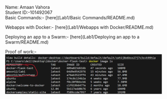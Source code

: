 Name: Amaan Vahora <br>
Student ID:-101492067 <br>
Basic Commands:- [here](Lab1/Basic Commands/README.md)

Webapps with Docker:- [here](Lab1/Webapps with Docker/README.md)

Deploying an app to a Swarm:- [here](Lab1/Deploying an app to a Swarm/README.md)

Proof of work:-
<code><img src="https://github.com/Amaanvahora/BCDV-4032/blob/main/Lab1output.png"></code>
